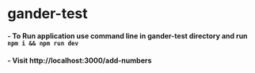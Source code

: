 # gander-test

#### - To Run application use command line in gander-test directory and run `npm i && npm run dev`
#### - Visit http://localhost:3000/add-numbers